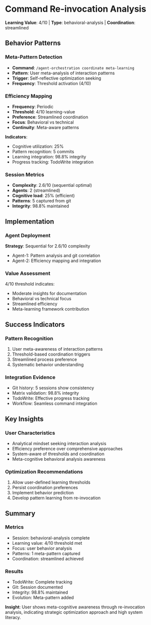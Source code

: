 # Command Re-invocation Analysis

**Learning Value**: 4/10 | **Type**: behavioral-analysis | **Coordination**: streamlined

## Behavior Patterns

### Meta-Pattern Detection
- **Command**: `/agent-orchestration coordinate meta-learning`
- **Pattern**: User meta-analysis of interaction patterns
- **Trigger**: Self-reflective optimization seeking
- **Frequency**: Threshold activation (4/10)

### Efficiency Mapping
- **Frequency**: Periodic
- **Threshold**: 4/10 learning-value
- **Preference**: Streamlined coordination
- **Focus**: Behavioral vs technical
- **Continuity**: Meta-aware patterns

**Indicators**:
- Cognitive utilization: 25%
- Pattern recognition: 5 commits
- Learning integration: 98.8% integrity
- Progress tracking: TodoWrite integration

### Session Metrics
- **Complexity**: 2.6/10 (sequential optimal)
- **Agents**: 2 (streamlined)
- **Cognitive load**: 25% (efficient)
- **Patterns**: 5 captured from git
- **Integrity**: 98.8% maintained

## Implementation

### Agent Deployment
**Strategy**: Sequential for 2.6/10 complexity
- Agent-1: Pattern analysis and git correlation
- Agent-2: Efficiency mapping and integration

### Value Assessment
4/10 threshold indicates:
- Moderate insights for documentation
- Behavioral vs technical focus
- Streamlined efficiency
- Meta-learning framework contribution

## Success Indicators

### Pattern Recognition
1. User meta-awareness of interaction patterns
2. Threshold-based coordination triggers
3. Streamlined process preference
4. Systematic behavior understanding

### Integration Evidence
- Git history: 5 sessions show consistency
- Matrix validation: 98.8% integrity
- TodoWrite: Effective progress tracking
- Workflow: Seamless command integration

## Key Insights

### User Characteristics
- Analytical mindset seeking interaction analysis
- Efficiency preference over comprehensive approaches
- System-aware of thresholds and coordination
- Meta-cognitive behavioral analysis awareness

### Optimization Recommendations
1. Allow user-defined learning thresholds
2. Persist coordination preferences
3. Implement behavior prediction
4. Develop pattern learning from re-invocation

## Summary

### Metrics
- Session: behavioral-analysis complete
- Learning value: 4/10 threshold met
- Focus: user behavior analysis
- Patterns: 1 meta-pattern captured
- Coordination: streamlined achieved

### Results
- TodoWrite: Complete tracking
- Git: Session documented
- Integrity: 98.8% maintained
- Evolution: Meta-pattern added

**Insight**: User shows meta-cognitive awareness through re-invocation analysis, indicating strategic optimization approach and high system literacy.